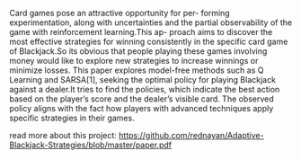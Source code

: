 Card games pose an attractive opportunity for per-
forming experimentation, along with uncertainties and the partial
observability of the game with reinforcement learning.This ap-
proach aims to discover the most effective strategies for winning
consistently in the specific card game of Blackjack.So its obvious
that people playing these games involving money would like to
explore new strategies to increase winnings or minimize losses.
This paper explores model-free methods such as Q Learning
and SARSA[1], seeking the optimal policy for playing Blackjack
against a dealer.It tries to find the policies, which indicate the
best action based on the player’s score and the dealer’s visible
card. The observed policy aligns with the fact how players with
advanced techniques apply specific strategies in their games.

read more about this project: https://github.com/rednayan/Adaptive-Blackjack-Strategies/blob/master/paper.pdf
